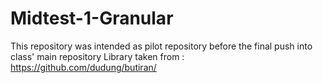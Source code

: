 # Midtest-1-Granular
This repository was intended as pilot repository before the final push into class' main repository
Library taken from : https://github.com/dudung/butiran/
